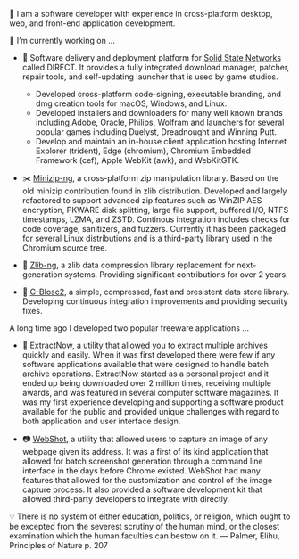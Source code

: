 👋 I am a software developer with experience in cross-platform desktop, web, and front-end application development.

🔭 I’m currently working on ...
  - 📌 Software delivery and deployment platform for [Solid State Networks](https://www.solidstatenetworks.com/) called DIRECT. It provides a fully integrated download manager, patcher, repair tools, and self-updating launcher that is used by game studios.
  
    - Developed cross-platform code-signing, executable branding, and dmg creation tools for macOS, Windows, and Linux.
    - Developed installers and downloaders for many well known brands including Adobe, Oracle, Philips, Wolfram and launchers for several popular games including Duelyst, Dreadnought and Winning Putt.
    - Develop and maintain an in-house client application hosting Internet Explorer (trident), Edge (chromium), Chromium Embedded Framework (cef), Apple WebKit (awk), and  WebKitGTK.
    
  - ✂️ [Minizip-ng](https://github.com/zlib-ng/minizip-ng), a cross-platform zip manipulation library. Based on the old minizip contribution found in zlib distribution. Developed and largely refactored to support advanced zip features such as WinZIP AES encryption, PKWARE disk splitting, large file support, buffered I/O, NTFS timestamps, LZMA, and ZSTD. Continous integration includes checks for code coverage, sanitizers, and fuzzers. Currently it has been packaged for several Linux distributions and is a third-party library used in the Chromium source tree.

  - 💉 [Zlib-ng](https://github.com/zlib-ng/zlib-ng), a zlib data compression library replacement for next-generation systems. Providing significant contributions for over 2 years.
  
  - 📍 [C-Blosc2](https://github.com/Blosc/c-blosc2), a simple, compressed, fast and presistent data store library. Developing continuous integration improvements and providing security fixes.
  
A long time ago I developed two popular freeware applications ...
- 🔌 [ExtractNow](https://www.extractnow.com/), a utility that allowed you to extract multiple archives quickly and easily. When it was first developed there were few if any software applications available that were designed to handle batch archive operations. ExtractNow started as a personal project and it ended up being downloaded over 2 million times, receiving multiple awards, and was featured in several computer software magazines. It was my first experience developing and supporting a software product available for the public and provided unique challenges with regard to both application and user interface design.

- 📷 [WebShot](https://www.websitescreenshots.com/), a utility that allowed users to capture an image of any webpage given its address. It was a first of its kind application that allowed for batch screenshot generation through a command line interface in the days before Chrome existed. WebShot had many features that allowed for the customization and control of the image capture process. It also provided a software development kit that allowed third-party developers to integrate with directly.

💡 There is no system of either education, politics, or religion, which ought to be excepted from the severest scrutiny of the human mind, or the closest examination which the human faculties can bestow on it.
— Palmer, Elihu, Principles of Nature p. 207
